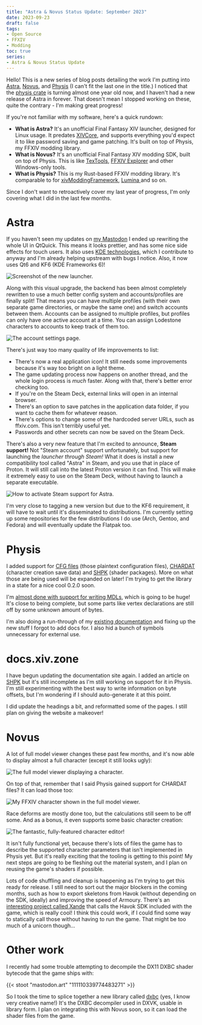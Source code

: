 ```yaml
---
title: "Astra & Novus Status Update: September 2023"
date: 2023-09-23
draft: false
tags:
- Open Source
- FFXIV
- Modding
toc: true
series:
- Astra & Novus Status Update
---
```


Hello! This is a new series of blog posts detailing the work I'm putting into [Astra](https://xiv.zone/astra), [Novus](https://xiv.zone/novus), and [Physis](https://xiv.zone/physis) (I can't fit the last one in the title.) I noticed that the [physis crate](https://crates.io/crates/physis) is turning almost one year old now, and I haven't had a new release of Astra in forever. That doesn't mean I stopped working on these, quite the contrary - I'm making great progress!

If you're not familiar with my software, here's a quick rundown:
* **What is Astra?** It's an unofficial Final Fantasy XIV launcher, designed for Linux usage. It predates [XIVCore](https://github.com/goatcorp/XIVLauncher.Core), and supports everything you'd expect it to like password saving and game patching. It's built on top of Physis, my FFXIV modding library.
* **What is Novus?** It's an unofficial Final Fantasy XIV modding SDK, built on top of Physis. This is like [TexTools](https://www.ffxiv-textools.net/), [FFXIV Explorer](http://ffxivexplorer.fragmenterworks.com/) and other Windows-only tools.
* **What is Physis?** This is my Rust-based FFXIV modding library. It's comparable to for [xivModdingFramework](https://github.com/TexTools/xivModdingFramework), [Lumina ](https://github.com/NotAdam/Lumina) and so on.

Since I don't want to retroactively cover my last year of progress, I'm only covering what I did in the last few months.

# Astra

If you haven't seen my updates on [my Mastodon](https://mastodon.art/@redstrate) I ended up rewriting the whole UI in QtQuick. This means it looks prettier, and has some nice side effects for touch users. It also uses [KDE technologies](https://develop.kde.org), which I contribute to anyway and I'm already helping upstream with bugs I notice. Also, it now uses Qt6 and KF6 (KDE Frameworks 6)!

![Screenshot of the new launcher.](Screenshot_23_162150.webp)

Along with this visual upgrade, the backend has been almost completely rewritten to use a much better config system and accounts/profiles are finally split! That means you can have multiple profiles (with their own separate game directories, or maybe the same one) and switch accounts between them. Accounts can be assigned to multiple profiles, but profiles can only have one active account at a time. You can assign Lodestone characters to accounts to keep track of them too.

![The account settings page.](Screenshot_23_162243.webp)

There's just way too many quality of life improvements to list:
* There's now a real application icon! It still needs some improvements because it's way too bright on a light theme.
* The game updating process now happens on another thread, and the whole login process is _much_ faster. Along with that, there's better error checking too.
* If you're on the Steam Deck, external links will open in an internal browser.
* There's an option to save patches in the application data folder, if you want to cache them for whatever reason.
* There's options to change some of the hardcoded server URLs, such as ffxiv.com. This isn't terribly useful yet.
* Passwords and other secrets can now be saved on the Steam Deck.

There's also a very new feature that I'm excited to announce, **Steam support!** Not "Steam account" support unfortunately, but support for launching the _launcher through Steam!_ What it does is install a new compatibility tool called "Astra" in Steam, and you use that in place of Proton. It will still call into the latest Proton version it can find. This will make it extremely easy to use on the Steam Deck, without having to launch a separate executable.

![How to activate Steam support for Astra.](steam.webp)

I'm very close to tagging a new version but due to the KF6 requirement, it will have to wait until it's disseminated to distributions. I'm currently setting up some repositories for the few distributions I do use (Arch, Gentoo, and Fedora) and will eventually update the Flatpak too.

# Physis

I added support for [CFG files](https://docs.xiv.zone/docs/physis/cfg/struct.ConfigFile.html) (those plaintext configuration files), [CHARDAT](https://docs.xiv.zone/docs/physis/chardat/struct.CharacterData.html) (character creation save data) and [SHPK](https://docs.xiv.zone/docs/physis/shpk/struct.ShaderPackage.html) (shader packages). More on what those are being used will be expanded on later! I'm trying to get the library in a state for a nice cool 0.2.0 soon.

I'm [almost done with support for writing MDLs](https://github.com/redstrate/Physis/commit/bbbbb7cd02c00f475ad08e949a486f3bbeccd12f), which is going to be huge! It's close to being complete, but some parts like vertex declarations are still off by some unknown amount of bytes.

I'm also doing a run-through of my [existing documentation](https://docs.xiv.zone/docs/physis/) and fixing up the new stuff I forgot to add docs for. I also hid a bunch of symbols unnecessary for external use.

# docs.xiv.zone

I have begun updating the documentation site again. I added an article on [SHPK](https://docs.xiv.zone/format/shpk) but it's still incomplete as I'm still working on support for it in Physis. I'm still experimenting with the best way to write information on byte offsets, but I'm wondering if I should auto-generate it at this point.

I did update the headings a bit, and reformatted some of the pages. I still plan on giving the website a makeover!

# Novus

A lot of full model viewer changes these past few months, and it's now able to display almost a full character (except it still looks ugly):

![The full model viewer displaying a character.](Screenshot_23_162922.webp)

On top of that, remember that I said Physis gained support for CHARDAT files? It can load those too:

![My FFXIV character shown in the full model viewer.](Screenshot_23_164405.webp)

Race deforms are mostly done too, but the calculations still seem to be off some. And as a bonus, it even supports some basic character creation:

![The fantastic, fully-featured character editor!](Screenshot_23_163039.webp)

It isn't fully functional yet, because there's lots of files the game has to describe the supported character parameters that isn't implemented in Physis yet. But it's really exciting that the tooling is getting to this point! My next steps are going to be fleshing out the material system, and I plan on reusing the game's shaders if possible.

Lots of code shuffling and cleanup is happening as I'm trying to get this ready for release. I still need to sort out the major blockers in the coming months, such as how to export skeletons from Havok (without depending on the SDK, ideally) and improving the speed of Armoury. There's an [interesting project called Xande](https://github.com/xivdev/Xande) that calls the Havok SDK included with the game, which is really cool! I think this could work, if I could find some way to statically call those without having to run the game. That might be too much of a unicorn though...

# Other work

I recently had some trouble attempting to decompile the DX11 DXBC shader bytecode that the game ships with:

{{< stoot "mastodon.art" "111110339774483271" >}}

So I took the time to splice together a new library called [dxbc](https://github.com/redstrate/dxbc) (yes, I know very creative name!) It's the DXBC decompiler used in DXVK, usable in library form. I plan on integrating this with Novus soon, so it can load the shader files from the game.
